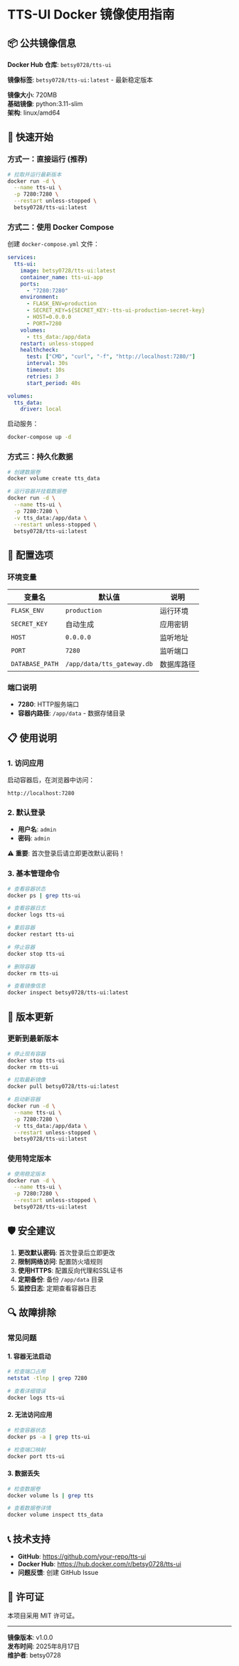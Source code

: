 # TTS-UI Docker 镜像使用指南

## 📦 公共镜像信息

**Docker Hub 仓库**: `betsy0728/tts-ui`

**镜像标签**: `betsy0728/tts-ui:latest` - 最新稳定版本

**镜像大小**: 720MB  
**基础镜像**: python:3.11-slim  
**架构**: linux/amd64

## 🚀 快速开始

### 方式一：直接运行 (推荐)

```bash
# 拉取并运行最新版本
docker run -d \
  --name tts-ui \
  -p 7280:7280 \
  --restart unless-stopped \
  betsy0728/tts-ui:latest
```

### 方式二：使用 Docker Compose

创建 `docker-compose.yml` 文件：

```yaml
services:
  tts-ui:
    image: betsy0728/tts-ui:latest
    container_name: tts-ui-app
    ports:
      - "7280:7280"
    environment:
      - FLASK_ENV=production
      - SECRET_KEY=${SECRET_KEY:-tts-ui-production-secret-key}
      - HOST=0.0.0.0
      - PORT=7280
    volumes:
      - tts_data:/app/data
    restart: unless-stopped
    healthcheck:
      test: ["CMD", "curl", "-f", "http://localhost:7280/"]
      interval: 30s
      timeout: 10s
      retries: 3
      start_period: 40s

volumes:
  tts_data:
    driver: local
```

启动服务：
```bash
docker-compose up -d
```

### 方式三：持久化数据

```bash
# 创建数据卷
docker volume create tts_data

# 运行容器并挂载数据卷
docker run -d \
  --name tts-ui \
  -p 7280:7280 \
  -v tts_data:/app/data \
  --restart unless-stopped \
  betsy0728/tts-ui:latest
```

## 🔧 配置选项

### 环境变量

| 变量名 | 默认值 | 说明 |
|--------|--------|------|
| `FLASK_ENV` | `production` | 运行环境 |
| `SECRET_KEY` | 自动生成 | 应用密钥 |
| `HOST` | `0.0.0.0` | 监听地址 |
| `PORT` | `7280` | 监听端口 |
| `DATABASE_PATH` | `/app/data/tts_gateway.db` | 数据库路径 |

### 端口说明

- **7280**: HTTP服务端口
- **容器内路径**: `/app/data` - 数据存储目录

## 📋 使用说明

### 1. 访问应用

启动容器后，在浏览器中访问：
```
http://localhost:7280
```

### 2. 默认登录

- **用户名**: `admin`
- **密码**: `admin`

⚠️ **重要**: 首次登录后请立即更改默认密码！

### 3. 基本管理命令

```bash
# 查看容器状态
docker ps | grep tts-ui

# 查看容器日志
docker logs tts-ui

# 重启容器
docker restart tts-ui

# 停止容器
docker stop tts-ui

# 删除容器
docker rm tts-ui

# 查看镜像信息
docker inspect betsy0728/tts-ui:latest
```

## 🔄 版本更新

### 更新到最新版本

```bash
# 停止现有容器
docker stop tts-ui
docker rm tts-ui

# 拉取最新镜像
docker pull betsy0728/tts-ui:latest

# 启动新容器
docker run -d \
  --name tts-ui \
  -p 7280:7280 \
  -v tts_data:/app/data \
  --restart unless-stopped \
  betsy0728/tts-ui:latest
```

### 使用特定版本

```bash
# 使用稳定版本
docker run -d \
  --name tts-ui \
  -p 7280:7280 \
  --restart unless-stopped \
  betsy0728/tts-ui:latest
```

## 🛡️ 安全建议

1. **更改默认密码**: 首次登录后立即更改
2. **限制网络访问**: 配置防火墙规则
3. **使用HTTPS**: 配置反向代理和SSL证书
4. **定期备份**: 备份 `/app/data` 目录
5. **监控日志**: 定期查看容器日志

## 🔍 故障排除

### 常见问题

#### 1. 容器无法启动
```bash
# 检查端口占用
netstat -tlnp | grep 7280

# 查看详细错误
docker logs tts-ui
```

#### 2. 无法访问应用
```bash
# 检查容器状态
docker ps -a | grep tts-ui

# 检查端口映射
docker port tts-ui
```

#### 3. 数据丢失
```bash
# 检查数据卷
docker volume ls | grep tts

# 查看数据卷详情
docker volume inspect tts_data
```

## 📞 技术支持

- **GitHub**: https://github.com/your-repo/tts-ui
- **Docker Hub**: https://hub.docker.com/r/betsy0728/tts-ui
- **问题反馈**: 创建 GitHub Issue

## 📄 许可证

本项目采用 MIT 许可证。

---

**镜像版本**: v1.0.0  
**发布时间**: 2025年8月17日  
**维护者**: betsy0728
